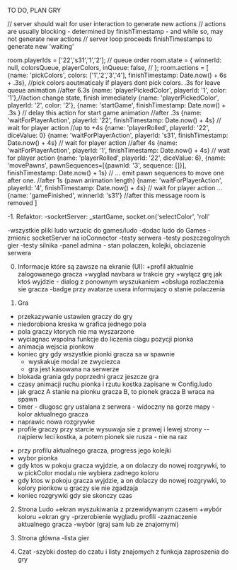 TO DO, PLAN GRY

// server should wait for user interaction to generate new actions
// actions are usually blocking - determined by finishTimestamp - and while so, may not generate new actions
// server loop proceeds finishTimestamps to generate new 'waiting'

room.playerIds = ['22','s31','1','2']; // queue order
room.state = {
  winnerId: null,
  colorsQueue, 
  playerColors,
  inQueue: false, //
};
room.actions = [
 {name: 'pickColors', colors: ['1','2','3','4'], finishTimestamp: Date.now() + 6s + .3s}, //pick colors aoutmaticaly if players dont pick colors. .3s for leave queue animation
 //after 6.3s
 {name: 'playerPickedColor', playerId: '1', color: '1'},//action change state, finish immediately
 {name: 'playerPickedColor', playerId: '2', color: '2'},
 {name: 'startGame', finishTimestamp: Date.now() + .3s } // delay this action for start game animation
 //after .3s 
 {name: 'waitForPlayerAction', playerId: '22', finishTimestamp: Date.now() + 4s} // wait for player action
 //up to +4s
 {name: 'playerRolled', playerId: '22', diceValue: 0}
 {name: 'waitForPlayerAction', playerId: 's31', finishTimestamp: Date.now() + 4s} // wait for player action
 //after 4s
 {name: 'waitForPlayerAction', playerId: '1', finishTimestamp: Date.now() + 4s} // wait for player action
 {name: 'playerRolled', playerId: '22', diceValue: 6},
 {name: 'movePawns', pawnSequences=[{pawnId: '3', sequence: []}], finishTimestamp: Date.now() + 1s} // ... emit pawn sequences to move one after one.
 //after 1s (pawn animation length)
 {name: 'waitForPlayerAction', playerId: '4', finishTimestamp: Date.now() + 4s} // wait for player action
 ...
 {name: 'gameFinished', winnerId: 's31'} //after this message room is removed
]

-1. Refaktor: 
-socketServer: _startGame, socket.on('selectColor', 'roll'
 
-wszystkie pliki ludo wrzucic do games/ludo
-dodac ludo do Games
-zmienic socketServer na ioConnector
-testy serwera
-testy poszczegolnych gier
-testy silnika
-panel admina - stan polaczen, kolejki, obciazenie serwera

0) Informacje które są zawsze na ekranie (UI):
+profil aktualnie zalogowanego gracza
+wyglad navbara w trakcie gry
+wyłącz grę jak ktoś wyjdzie - dialog z ponownym wyszukaniem
+obsluga rozlaczenia sie gracza
-badge przy avatarze usera informujacy o stanie polaczenia

1) Gra
+ przekazywanie ustawien graczy do gry
+ niedorobiona kreska w grafica jednego pola
+ pola graczy ktorych nie ma wyszarzone
+ wyciagnac wspolna funkcje do liczenia ciagu pozycji pionka
+ animacja wejscia pionkow
+ koniec gry gdy wszystkie pionki gracza sa w spawnie
    + wyskakuje modal ze zwyciezca
    + gra jest kasowana na serwerze
+ blokada grania gdy poprzedni gracz jeszcze gra
+ czasy animacji ruchu pionka i rzutu kostka zapisane w Config.ludo
+ jak gracz A stanie na pionku gracza B, to pionek gracza B wraca na spawn
+ timer - dlugosc gry ustalana z serwera - widoczny na gorze mapy - kolor aktualnego gracza
+ naprawic nowa rozgrywke
+ profile graczy przy starcie wysuwaja sie z prawej i lewej strony
-- najpierw leci kostka, a potem pionek sie rusza - nie na raz
- przy profilu aktualnego gracza, progress jego kolejki
- wybor pionka
- gdy ktos w pokoju gracza wyjdzie, a on dolaczy do nowej rozgrywki, to w pickColor modalu nie wybiera zadnego koloru
- gdy ktos w pokoju gracza wyjdzie, a on dolaczy do nowej rozgrywki, to kolory pionkow u graczy sie nie zgadzaja
- koniec rozgrywki gdy sie skonczy czas

2) Strona Ludo
+ekran wyszukiwania z przewidywanym czasem
+wybór koloru
+ekran gry
-przerobienie wygladu profili
-zaznaczenie aktualnego gracza
-wybór (graj sam lub ze znajomymi)

3) Strona główna
-lista gier

4) Czat
-szybki dostep do czatu i listy znajomych z funkcja zaproszenia do gry